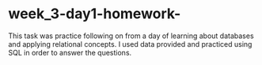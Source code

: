 # week_3-day1-homework-

This task was practice following on from a day of learning about databases and applying relational concepts. 
I used data provided and practiced using SQL in order to answer the questions. 
